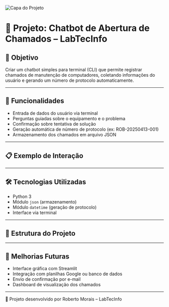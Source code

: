 ![Capa do Projeto](thumbnail_chatbot_de_chamados_clean.png)

# 🤖 Projeto: Chatbot de Abertura de Chamados – LabTecInfo

## 🎯 Objetivo
Criar um chatbot simples para terminal (CLI) que permite registrar chamados de manutenção de computadores, coletando informações do usuário e gerando um número de protocolo automaticamente.

---

## 🧩 Funcionalidades
- Entrada de dados do usuário via terminal
- Perguntas guiadas sobre o equipamento e o problema
- Confirmação sobre tentativa de solução
- Geração automática de número de protocolo (ex: ROB-20250413-001)
- Armazenamento dos chamados em arquivo JSON

---

## 📋 Exemplo de Interação


---

## 🛠️ Tecnologias Utilizadas
- Python 3
- Módulo `json` (armazenamento)
- Módulo `datetime` (geração de protocolo)
- Interface via terminal

---

## 📁 Estrutura do Projeto


---

## 🔧 Melhorias Futuras
- Interface gráfica com Streamlit
- Integração com planilhas Google ou banco de dados
- Envio de confirmação por e-mail
- Dashboard de visualização dos chamados

---

📌 Projeto desenvolvido por Roberto Morais – LabTecInfo
